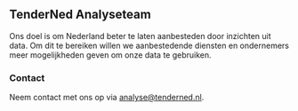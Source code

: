 ## TenderNed Analyseteam

Ons doel is om Nederland beter te laten aanbesteden door inzichten uit data. Om dit te bereiken willen we aanbestedende diensten en ondernemers meer mogelijkheden geven om onze data te gebruiken.

### Contact

Neem contact met ons op via [analyse@tenderned.nl](mailto:analyse@tenderned.nl).
